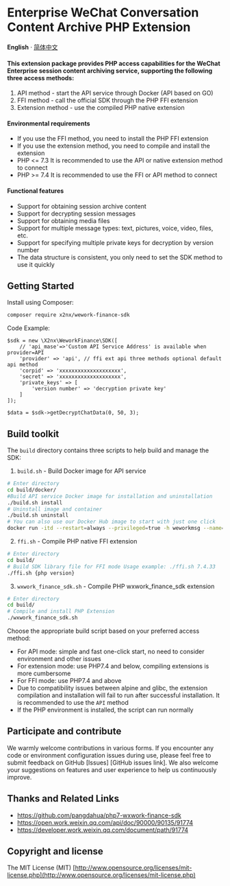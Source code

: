 # Enterprise WeChat Conversation Content Archive PHP Extension

 **English** · [简体中文](./README.zh-CN.md)

#### This extension package provides PHP access capabilities for the WeChat Enterprise session content archiving service, supporting the following three access methods:
1. API method - start the API service through Docker (API based on GO)
2. FFI method - call the official SDK through the PHP FFI extension
3. Extension method - use the compiled PHP native extension

#### Environmental requirements

- If you use the FFI method, you need to install the PHP FFI extension
- If you use the extension method, you need to compile and install the extension
- PHP <= 7.3 It is recommended to use the API or native extension method to connect
- PHP >= 7.4 It is recommended to use the FFI or API method to connect

#### Functional features

- Support for obtaining session archive content
- Support for decrypting session messages
- Support for obtaining media files
- Support for multiple message types: text, pictures, voice, video, files, etc.
- Support for specifying multiple private keys for decryption by version number
- The data structure is consistent, you only need to set the SDK method to use it quickly

## Getting Started

Install using Composer:
```bash
composer require x2nx/wework-finance-sdk
```
Code Example:
```
$sdk = new \X2nx\WeworkFinance\SDK([
    // 'api_mase'=>'Custom API Service Address' is available when provider=API
    'provider' => 'api', // ffi ext api three methods optional default api method
    'corpid' => 'xxxxxxxxxxxxxxxxxxxx',
    'secret' => 'xxxxxxxxxxxxxxxxxxxx',
    'private_keys' => [
        'version number' => 'decryption private key'
    ]
]);

$data = $sdk->getDecryptChatData(0, 50, 3);
```

## Build toolkit
The `build` directory contains three scripts to help build and manage the SDK:

1. `build.sh` - Build Docker image for API service
```bash
# Enter directory
cd build/docker/
#Build API service Docker image for installation and uninstallation
./build.sh install
# Uninstall image and container
./build.sh uninstall
# You can also use our Docker Hub image to start with just one click
docker run -itd --restart=always --privileged=true -h weworkmsg --name=weworkmsg -e WECOMMSG_HOST=0.0.0.0 -p 7149:7149 x2nx/wework-finances-api:1.0.0
```
2. `ffi.sh` - Compile PHP native FFI extension
```bash
# Enter directory
cd build/
# Build SDK library file for FFI mode Usage example: ./ffi.sh 7.4.33
./ffi.sh {php version}
```

3. `wxwork_finance_sdk.sh` - Compile PHP wxwork_finance_sdk extension
```bash
# Enter directory
cd build/
# Compile and install PHP Extension
./wxwork_finance_sdk.sh
```
Choose the appropriate build script based on your preferred access method:
- For API mode: simple and fast one-click start, no need to consider environment and other issues
- For extension mode: use PHP7.4 and below, compiling extensions is more cumbersome
- For FFI mode: use PHP7.4 and above
- Due to compatibility issues between alpine and glibc, the extension compilation and installation will fail to run after successful installation. It is recommended to use the `API` method
- If the PHP environment is installed, the script can run normally

## Participate and contribute
We warmly welcome contributions in various forms. If you encounter any code or environment configuration issues during use, please feel free to submit feedback on GitHub [Issues] [GitHub issues link]. We also welcome your suggestions on features and user experience to help us continuously improve.

## Thanks and Related Links
+ https://github.com/pangdahua/php7-wxwork-finance-sdk
+ https://open.work.weixin.qq.com/api/doc/90000/90135/91774
+ https://developer.work.weixin.qq.com/document/path/91774

## Copyright and license

The MIT License (MIT) [http://www.opensource.org/licenses/mit-license.php](http://www.opensource.org/licenses/mit-license.php)

